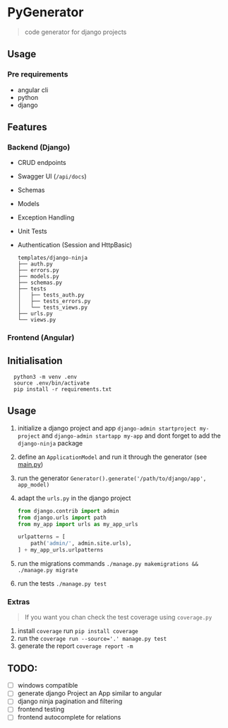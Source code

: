 # PyGenerator
> code generator for django projects

## Usage

### Pre requirements

- angular cli
- python
- django

## Features

### Backend (Django)

- CRUD endpoints
- Swagger UI (`/api/docs`)
- Schemas
- Models
- Exception Handling
- Unit Tests
- Authentication (Session and HttpBasic)  

      
      templates/django-ninja
      ├── auth.py
      ├── errors.py
      ├── models.py
      ├── schemas.py
      ├── tests
      │   ├── tests_auth.py
      │   ├── tests_errors.py
      │   └── tests_views.py
      ├── urls.py
      └── views.py

### Frontend (Angular)

## Initialisation

      python3 -m venv .env
      source .env/bin/activate
      pip install -r requirements.txt

## Usage
1. initialize a django project and app `django-admin startproject my-project` and `django-admin startapp my-app` and dont forget to add the `django-ninja` package
2. define an `ApplicationModel` and run it through the generator (see [main.py](/main.py))
3. run the generator `Generator().generate('/path/to/django/app', app_model)`
4. adapt the `urls.py` in the django project  

    ```python    
    from django.contrib import admin
    from django.urls import path
    from my_app import urls as my_app_urls

    urlpatterns = [
        path('admin/', admin.site.urls),
    ] + my_app_urls.urlpatterns
    ```
5. run the migrations commands `./manage.py makemigrations && ./manage.py migrate`
6. run the tests `./manage.py test`

### Extras
> If you want you chan check the test coverage using `coverage.py`
1. install `coverage` run `pip install coverage`
2. run the `coverage run --source='.' manage.py test`
3. generate the report `coverage report -m`

## TODO:
- [ ] windows compatible
- [ ] generate django Project an App similar to angular
- [ ] django ninja pagination and filtering
- [ ] frontend testing
- [ ] frontend autocomplete for relations